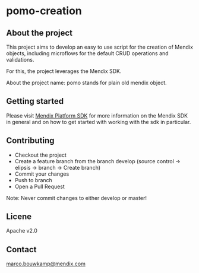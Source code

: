# pomo-creation

## About the project
This project aims to develop an easy to use script for the creation of Mendix objects, including microflows for the default CRUD operations and validations.

For this, the project leverages the Mendix SDK.

About the project name: pomo stands for plain old mendix object.

## Getting started
Please visit [Mendix Platform SDK](https://docs.mendix.com/apidocs-mxsdk/mxsdk/) for more information on the Mendix SDK in general and on how to get started with working with the sdk in particular.

## Contributing
* Checkout the project 
* Create a feature branch from the branch develop (source control -> elipsis -> branch -> Create branch)
* Commit your changes
* Push to branch
* Open a Pull Request

Note: Never commit changes to either develop or master!

## Licene
Apache v2.0


## Contact
marco.bouwkamp@mendix.com
